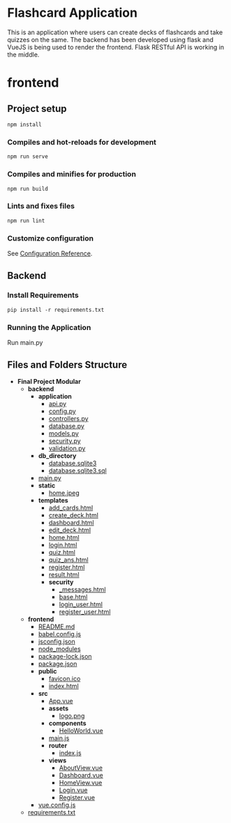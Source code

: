 # Flashcard Application

This is an application where users can create decks of flashcards and take quizzes on the same. The backend has been developed using flask and VueJS is being used to render the frontend. Flask RESTful API is working in the middle.

# frontend

## Project setup
```
npm install
```

### Compiles and hot-reloads for development
```
npm run serve
```

### Compiles and minifies for production
```
npm run build
```

### Lints and fixes files
```
npm run lint
```

### Customize configuration
See [Configuration Reference](https://cli.vuejs.org/config/).


## Backend

### Install Requirements
```
pip install -r requirements.txt
```
### Running the Application
Run main.py



## Files and Folders Structure
- __Final Project Modular__
   - __backend__
     - __application__
       - [api.py](backend/application/api.py)
       - [config.py](backend/application/config.py)
       - [controllers.py](backend/application/controllers.py)
       - [database.py](backend/application/database.py)
       - [models.py](backend/application/models.py)
       - [security.py](backend/application/security.py)
       - [validation.py](backend/application/validation.py)
     - __db\_directory__
       - [database.sqlite3](backend/db_directory/database.sqlite3)
       - [database.sqlite3.sql](backend/db_directory/database.sqlite3.sql)
     - [main.py](backend/main.py)
     - __static__
       - [home.jpeg](backend/static/home.jpeg)
     - __templates__
       - [add\_cards.html](backend/templates/add_cards.html)
       - [create\_deck.html](backend/templates/create_deck.html)
       - [dashboard.html](backend/templates/dashboard.html)
       - [edit\_deck.html](backend/templates/edit_deck.html)
       - [home.html](backend/templates/home.html)
       - [login.html](backend/templates/login.html)
       - [quiz.html](backend/templates/quiz.html)
       - [quiz\_ans.html](backend/templates/quiz_ans.html)
       - [register.html](backend/templates/register.html)
       - [result.html](backend/templates/result.html)
       - __security__
         - [\_messages.html](backend/templates/security/_messages.html)
         - [base.html](backend/templates/security/base.html)
         - [login\_user.html](backend/templates/security/login_user.html)
         - [register\_user.html](backend/templates/security/register_user.html)
   - __frontend__
     - [README.md](frontend/README.md)
     - [babel.config.js](frontend/babel.config.js)
     - [jsconfig.json](frontend/jsconfig.json)
     - [node\_modules](frontend/node_modules)
     - [package\-lock.json](frontend/package-lock.json)
     - [package.json](frontend/package.json)
     - __public__
       - [favicon.ico](frontend/public/favicon.ico)
       - [index.html](frontend/public/index.html)
     - __src__
       - [App.vue](frontend/src/App.vue)
       - __assets__
         - [logo.png](frontend/src/assets/logo.png)
       - __components__
         - [HelloWorld.vue](frontend/src/components/HelloWorld.vue)
       - [main.js](frontend/src/main.js)
       - __router__
         - [index.js](frontend/src/router/index.js)
       - __views__
         - [AboutView.vue](frontend/src/views/AboutView.vue)
         - [Dashboard.vue](frontend/src/views/Dashboard.vue)
         - [HomeView.vue](frontend/src/views/HomeView.vue)
         - [Login.vue](frontend/src/views/Login.vue)
         - [Register.vue](frontend/src/views/Register.vue)
     - [vue.config.js](frontend/vue.config.js)
   - [requirements.txt](requirements.txt)

